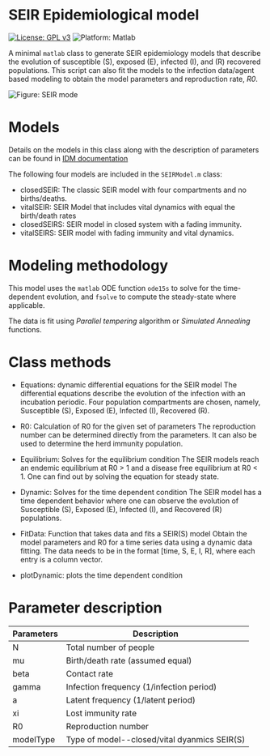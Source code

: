 # SEIR Epidemiological model
[![License: GPL v3](https://img.shields.io/badge/License-GPLv3-blue.svg)](https://www.gnu.org/licenses/gpl-3.0)
![Platform: Matlab](https://img.shields.io/badge/matlab-%3E%3D2020a-blue)

A minimal `matlab` class to generate SEIR epidemiology models that describe the 
evolution of susceptible (S), exposed (E), infected (I), and (R) recovered populations.
This script can also fit the models to the infection data/agent based modeling
to obtain the model parameters and reproduction rate, _R0_.

![Figure: SEIR mode](https://docs.idmod.org/projects/emod-hiv/en/latest/_images/SEIR-SEIRS.png)
# Models
Details on the models in this class along with the description of parameters
can be found in 
[IDM documentation](https://docs.idmod.org/projects/emod-hiv/en/latest/model-seir.html)

The following four models are included in the `SEIRModel.m` class:
* closedSEIR: The classic SEIR model with four compartments and no births/deaths.
* vitalSEIR: SEIR Model that includes vital dynamics with equal the birth/death rates 
* closedSEIRS: SEIR model in closed system with a fading immunity.
* vitalSEIRS: SEIR model with fading immunity and vital dynamics.

# Modeling methodology
This model uses the `matlab` ODE function `ode15s` to solve for the time-dependent
evolution, and `fsolve` to compute the steady-state where applicable.

The data is fit using _Parallel tempering_ algorithm or _Simulated Annealing_
functions.

# Class methods
* Equations: dynamic differential equations for the SEIR model
  The differential equations describe the evolution of the
  infection with an incubation periodic. Four population
  compartments are chosen, namely, Susceptible (S), Exposed
  (E), Infected (I), Recovered (R).


* R0: Calculation of R0 for the given set of parameters
The reproduction number can be determined directly from the
parameters. It can also be used to determine the herd
immunity population.

* Equilibrium: Solves for the equilibrium condition
The SEIR models reach an endemic equilibrium at R0 > 1 and
a disease free equilibrium at R0 < 1. One can find out by
solving the equation for steady state.

* Dynamic: Solves for the time dependent condition
The SEIR model has a time dependent behavior where one can
observe the evolution of Susceptible (S), Exposed
(E), Infected (I), and Recovered (R) populations.

* FitData: Function that takes data and fits a SEIR(S) model
Obtain the model parameters and R0 for a time series data
using a dynamic data fitting. The data needs to be in the
format [time, S, E, I, R], where each entry is a column
vector.

* plotDynamic: plots the time dependent condition

# Parameter description
| Parameters| Description                                   |
| ----------|-----------------------------------------------|
|  N        |  Total number of people                       |
|  mu       |  Birth/death rate (assumed equal)             |
|  beta     |  Contact rate                                 |
|  gamma    |  Infection frequency (1/infection period)     |
|  a        |  Latent frequency (1/latent period)           |
|  xi       |  Lost immunity rate                           |
|  R0       |  Reproduction number                          |
|  modelType|  Type of model--closed/vital dyanmics SEIR(S) |           
